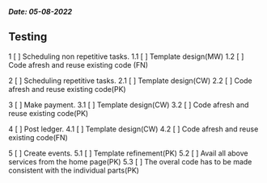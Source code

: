 ***Date: 05-08-2022***
## Testing

1 [ ] Scheduling non repetitive tasks.
    1.1 [ ] Template design(MW)
    1.2 [ ] Code afresh and reuse existing code (FN)

2 [ ] Scheduling repetitive tasks.
    2.1 [ ] Template design(CW)
    2.2 [ ] Code afresh and reuse existing code(PK)

3 [ ] Make payment.
    3.1 [ ] Template design(CW)
    3.2 [ ] Code afresh and reuse existing code(PK)

4 [ ] Post ledger.
    4.1 [ ] Template design(CW)
    4.2 [ ] Code afresh and reuse existing code(FN)

5 [ ] Create events.
    5.1 [ ] Template refinement(PK)
    5.2 [ ] Avail all above services from the home page(PK)
    5.3 [ ] The overal code has to be made consistent with the individual parts(PK)
